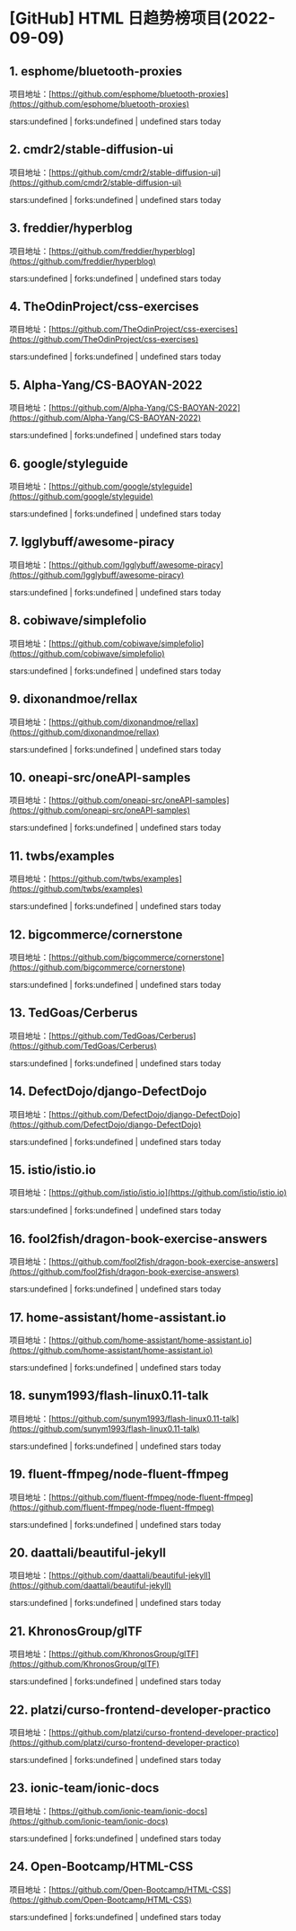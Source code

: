 # [GitHub] HTML 日趋势榜项目(2022-09-09)

## 1. esphome/bluetooth-proxies 

项目地址：[https://github.com/esphome/bluetooth-proxies](https://github.com/esphome/bluetooth-proxies)

stars:undefined | forks:undefined | undefined stars today 



## 2. cmdr2/stable-diffusion-ui 

项目地址：[https://github.com/cmdr2/stable-diffusion-ui](https://github.com/cmdr2/stable-diffusion-ui)

stars:undefined | forks:undefined | undefined stars today 



## 3. freddier/hyperblog 

项目地址：[https://github.com/freddier/hyperblog](https://github.com/freddier/hyperblog)

stars:undefined | forks:undefined | undefined stars today 



## 4. TheOdinProject/css-exercises 

项目地址：[https://github.com/TheOdinProject/css-exercises](https://github.com/TheOdinProject/css-exercises)

stars:undefined | forks:undefined | undefined stars today 



## 5. Alpha-Yang/CS-BAOYAN-2022 

项目地址：[https://github.com/Alpha-Yang/CS-BAOYAN-2022](https://github.com/Alpha-Yang/CS-BAOYAN-2022)

stars:undefined | forks:undefined | undefined stars today 



## 6. google/styleguide 

项目地址：[https://github.com/google/styleguide](https://github.com/google/styleguide)

stars:undefined | forks:undefined | undefined stars today 



## 7. Igglybuff/awesome-piracy 

项目地址：[https://github.com/Igglybuff/awesome-piracy](https://github.com/Igglybuff/awesome-piracy)

stars:undefined | forks:undefined | undefined stars today 



## 8. cobiwave/simplefolio 

项目地址：[https://github.com/cobiwave/simplefolio](https://github.com/cobiwave/simplefolio)

stars:undefined | forks:undefined | undefined stars today 



## 9. dixonandmoe/rellax 

项目地址：[https://github.com/dixonandmoe/rellax](https://github.com/dixonandmoe/rellax)

stars:undefined | forks:undefined | undefined stars today 



## 10. oneapi-src/oneAPI-samples 

项目地址：[https://github.com/oneapi-src/oneAPI-samples](https://github.com/oneapi-src/oneAPI-samples)

stars:undefined | forks:undefined | undefined stars today 



## 11. twbs/examples 

项目地址：[https://github.com/twbs/examples](https://github.com/twbs/examples)

stars:undefined | forks:undefined | undefined stars today 



## 12. bigcommerce/cornerstone 

项目地址：[https://github.com/bigcommerce/cornerstone](https://github.com/bigcommerce/cornerstone)

stars:undefined | forks:undefined | undefined stars today 



## 13. TedGoas/Cerberus 

项目地址：[https://github.com/TedGoas/Cerberus](https://github.com/TedGoas/Cerberus)

stars:undefined | forks:undefined | undefined stars today 



## 14. DefectDojo/django-DefectDojo 

项目地址：[https://github.com/DefectDojo/django-DefectDojo](https://github.com/DefectDojo/django-DefectDojo)

stars:undefined | forks:undefined | undefined stars today 



## 15. istio/istio.io 

项目地址：[https://github.com/istio/istio.io](https://github.com/istio/istio.io)

stars:undefined | forks:undefined | undefined stars today 



## 16. fool2fish/dragon-book-exercise-answers 

项目地址：[https://github.com/fool2fish/dragon-book-exercise-answers](https://github.com/fool2fish/dragon-book-exercise-answers)

stars:undefined | forks:undefined | undefined stars today 



## 17. home-assistant/home-assistant.io 

项目地址：[https://github.com/home-assistant/home-assistant.io](https://github.com/home-assistant/home-assistant.io)

stars:undefined | forks:undefined | undefined stars today 



## 18. sunym1993/flash-linux0.11-talk 

项目地址：[https://github.com/sunym1993/flash-linux0.11-talk](https://github.com/sunym1993/flash-linux0.11-talk)

stars:undefined | forks:undefined | undefined stars today 



## 19. fluent-ffmpeg/node-fluent-ffmpeg 

项目地址：[https://github.com/fluent-ffmpeg/node-fluent-ffmpeg](https://github.com/fluent-ffmpeg/node-fluent-ffmpeg)

stars:undefined | forks:undefined | undefined stars today 



## 20. daattali/beautiful-jekyll 

项目地址：[https://github.com/daattali/beautiful-jekyll](https://github.com/daattali/beautiful-jekyll)

stars:undefined | forks:undefined | undefined stars today 



## 21. KhronosGroup/glTF 

项目地址：[https://github.com/KhronosGroup/glTF](https://github.com/KhronosGroup/glTF)

stars:undefined | forks:undefined | undefined stars today 



## 22. platzi/curso-frontend-developer-practico 

项目地址：[https://github.com/platzi/curso-frontend-developer-practico](https://github.com/platzi/curso-frontend-developer-practico)

stars:undefined | forks:undefined | undefined stars today 



## 23. ionic-team/ionic-docs 

项目地址：[https://github.com/ionic-team/ionic-docs](https://github.com/ionic-team/ionic-docs)

stars:undefined | forks:undefined | undefined stars today 



## 24. Open-Bootcamp/HTML-CSS 

项目地址：[https://github.com/Open-Bootcamp/HTML-CSS](https://github.com/Open-Bootcamp/HTML-CSS)

stars:undefined | forks:undefined | undefined stars today 



